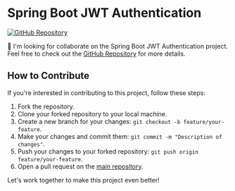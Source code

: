 # Spring Boot JWT Authentication

[![GitHub Repository](https://img.shields.io/badge/GitHub-Repository-blueviolet.svg)](https://github.com/Vimal1464/spring-boot-spring-security-jwt-authentication)

👯 I'm looking for collaborate on the Spring Boot JWT Authentication project. Feel free to check out the [GitHub Repository](https://github.com/Vimal1464/spring-boot-spring-security-jwt-authentication) for more details.

## How to Contribute

If you're interested in contributing to this project, follow these steps:

1. Fork the repository.
2. Clone your forked repository to your local machine.
3. Create a new branch for your changes: `git checkout -b feature/your-feature`.
4. Make your changes and commit them: `git commit -m "Description of changes"`.
5. Push your changes to your forked repository: `git push origin feature/your-feature`.
6. Open a pull request on the [main repository](https://github.com/Vimal1464/spring-boot-spring-security-jwt-authentication).

Let's work together to make this project even better!
